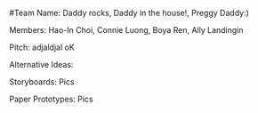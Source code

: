 #Team Name: 
Daddy rocks, Daddy in the house!, Preggy Daddy:)

Members: Hao-In Choi, Connie Luong, Boya Ren, Ally Landingin

Pitch:
adjaldjal oK

Alternative Ideas:

Storyboards:
Pics

Paper Prototypes:
Pics
